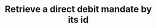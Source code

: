 ---
title: Retrieve a direct debit mandate by its id
api:
  file: stagingadfincom-apidocspublic-apis.json
  operationId: getDirectDebitMandate
hidden: false
---